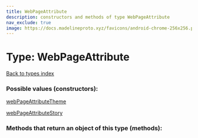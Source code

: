 ```yaml
---
title: WebPageAttribute
description: constructors and methods of type WebPageAttribute
nav_exclude: true
image: https://docs.madelineproto.xyz/favicons/android-chrome-256x256.png
---
```

# Type: WebPageAttribute
[Back to types index](index.html)



### Possible values (constructors):

[webPageAttributeTheme](/API_docs/constructors/webPageAttributeTheme.html)  

[webPageAttributeStory](/API_docs/constructors/webPageAttributeStory.html)  



### Methods that return an object of this type (methods):



